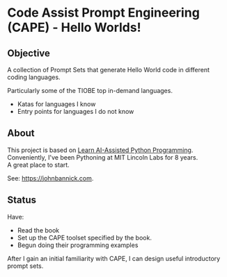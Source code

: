 # Code Assist Prompt Engineering (<strong>CAPE</strong>) - Hello Worlds!
## Objective
A collection of Prompt Sets that generate Hello World code in different coding languages.

Particularly some of the TIOBE top in-demand languages.

* Katas for languages I know
* Entry points for languages I do not know

## About

This project is based on <a href="https://www.manning.com/books/learn-ai-assisted-python-programming">Learn AI-Assisted Python Programming</a>.  
Conveniently, I've been Pythoning at MIT Lincoln Labs for 8 years.  
A great place to start.

See: <a href="https://johnbannick.com/pg_prompt/jb_prompt_proj_01.html">https://johnbannick.com</a>.

## Status

Have:

* Read the book
* Set up the CAPE toolset specified by the book.
* Begun doing their programming examples

After I gain an initial familiarity with CAPE, I can design useful introductory prompt sets.


